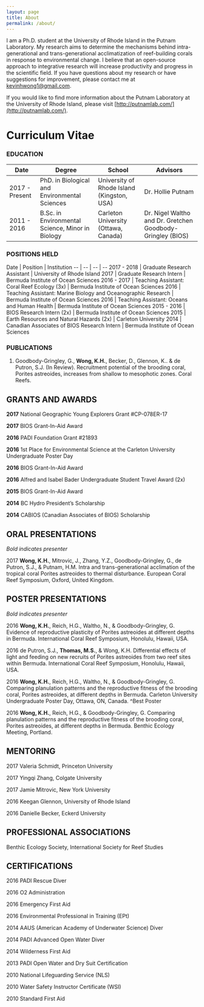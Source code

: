 ```yaml
---
layout: page
title: About
permalink: /about/
---
```

I am a Ph.D. student at the University of Rhode Island in the Putnam Laboratory. My research aims to determine the mechanisms behind intra-generational and trans-generational acclimatization of reef-building corals in response to environmental change. I believe that an open-source approach to integrative research will increase productivity and progress in the scientific field. If you have questions about my research or have suggestions for improvement, please contact me at [kevinhwong1@gmail.com](mailto:kevinhwong1@gmail.com).

If you would like to find more information about the Putnam Laboratory at the University of Rhode Island, please visit [http://putnamlab.com/](http://putnamlab.com/).

# Curriculum Vitae

### EDUCATION

Date | Degree | School | Advisors
-- | -- | -- | --
2017 - Present | PhD. in Biological and Environmental Sciences | University of Rhode Island (Kingston, USA) | Dr. Hollie Putnam
2011 - 2016 |	B.Sc. in Environmental Science, Minor in Biology | Carleton University (Ottawa, Canada) | Dr. Nigel Waltho and Dr. Gretchen Goodbody-Gringley (BIOS)

### POSITIONS HELD

Date | Position | Institution
-- | -- | -- | --
2017 - 2018	| Graduate Research Assistant | University of Rhode Island
2017	| Graduate Research Intern | Bermuda Institute of Ocean Sciences
2016 - 2017	| Teaching Assistant: Coral Reef Ecology (3x)  | Bermuda Institute of Ocean Sciences
2016	| Teaching Assistant: Marine Biology and Oceanographic Research | Bermuda Institute of Ocean Sciences
2016	| Teaching Assistant: Oceans and Human Health | Bermuda Institute of Ocean Sciences
2015 - 2016	| BIOS Research Intern (2x) | Bermuda Institute of Ocean Sciences
2015	| Earth Resources and Natural Hazards (2x) | Carleton University
2014	| Canadian Associates of BIOS Research Intern | Bermuda Institute of Ocean Sciences

### PUBLICATIONS

1. Goodbody-Gringley, G., **Wong, K.H.**, Becker, D., Glennon, K.. & de Putron, S.J. (In Review). Recruitment potential of the brooding coral, Porites astreoides, increases from shallow to mesophotic zones. Coral Reefs.

## GRANTS AND AWARDS

**2017**	National Geographic Young Explorers Grant #CP-078ER-17

**2017**	BIOS Grant-In-Aid Award

**2016**	PADI Foundation Grant #21893

**2016**	1st Place for Environmental Science at the Carleton University Undergraduate Poster Day

**2016**	BIOS Grant-In-Aid Award

**2016**	Alfred and Isabel Bader Undergraduate Student Travel Award (2x)

**2015**	BIOS Grant-In-Aid Award

**2014**	BC Hydro President’s Scholarship

**2014**	CABIOS (Canadian Associates of BIOS) Scholarship



## ORAL PRESENTATIONS

*Bold indicates presenter*

2017  **Wong, K.H.**, Mitrovic, J., Zhang, Y.Z.,  Goodbody-Gringley, G., de Putron, S.J., & Putnam, H.M. Intra and trans-generational acclimation of the tropical coral Porites astreoides to thermal  disturbance. European Coral Reef Symposium, Oxford, United Kingdom.


## POSTER PRESENTATIONS

*Bold indicates presenter*

2016	**Wong, K.H.**, Reich, H.G., Waltho, N., & Goodbody-Gringley, G. Evidence of reproductive plasticity of Porites astreoides at different depths in Bermuda. International Coral Reef Symposium, Honolulu, Hawaii, USA.

2016	de Putron, S.J., **Thomas, M.S.**, & Wong, K.H. Differential effects of light and feeding on new recruits of Porites astreoides from two reef sites within Bermuda. International Coral Reef Symposium, Honolulu, Hawaii, USA.

2016	**Wong, K.H.**, Reich, H.G., Waltho, N., & Goodbody-Gringley, G. Comparing planulation patterns and the reproductive fitness of the brooding coral, Porites astreoides, at different depths in Bermuda. Carleton University Undergraduate Poster Day, Ottawa, ON, Canada. ^Best Poster

2016	**Wong, K.H.**, Reich, H.G., & Goodbody-Gringley, G. Comparing planulation patterns and the reproductive fitness of the brooding coral, Porites astreoides, at different depths in Bermuda. Benthic Ecology Meeting, Portland.

## MENTORING

2017	Valeria Schmidt, Princeton University

2017	Yingqi Zhang, Colgate University

2017	Jamie Mitrovic, New York University

2016	Keegan Glennon, University of Rhode Island

2016	Danielle Becker, Eckerd University

## PROFESSIONAL ASSOCIATIONS

Benthic Ecology Society, International Society for Reef Studies

## CERTIFICATIONS

2016	PADI Rescue Diver

2016	O2 Administration

2016	Emergency First Aid

2016	Environmental Professional in Training (EPt)		   	

2014	AAUS (American Academy of Underwater Science) Diver

2014	PADI Advanced Open Water Diver

2014	Wilderness First Aid 	

2013	PADI Open Water and Dry Suit Certification

2010	National Lifeguarding Service (NLS)

2010	Water Safety Instructor Certificate (WSI)

2010	Standard First Aid
